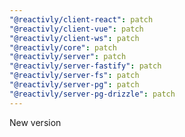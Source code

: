 ```yaml
---
"@reactivly/client-react": patch
"@reactivly/client-vue": patch
"@reactivly/client-ws": patch
"@reactivly/core": patch
"@reactivly/server": patch
"@reactivly/server-fastify": patch
"@reactivly/server-fs": patch
"@reactivly/server-pg": patch
"@reactivly/server-pg-drizzle": patch
---
```


New version
